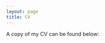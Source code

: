 ```yaml
---
layout: page
title: CV
---
```


A copy of my CV can be found below: 

<object data="files/CV_RYW (10pt).pdf" max-width="300%" height="auto" type='application/pdf'></object>

